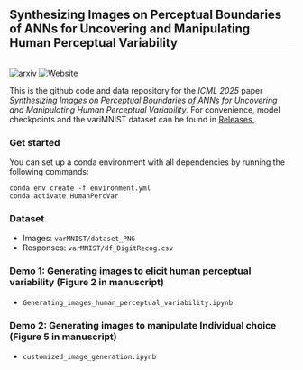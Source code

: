 <h2 style="border-bottom: 1px solid lightgray;">Synthesizing Images on Perceptual Boundaries of ANNs for Uncovering and Manipulating Human Perceptual Variability</h2>

<!-- Badges and Links Section -->
<div style="display: flex; align-items: center; justify-content: center;">

</div>

[![arxiv](https://img.shields.io/badge/arXiv-2407.14949-red)](https://arxiv.org/abs/2505.03641)
[![Website](https://img.shields.io/website?down_color=lightgrey&down_message=offline&up_color=brightgreen&up_message=online&url=https://eaterminator.github.io/BAM/)](https://eaterminator.github.io/BAM/)


</div>
This is the github code and data repository for the <em>ICML 2025</em> paper <em>Synthesizing Images on Perceptual Boundaries of ANNs for Uncovering and Manipulating Human Perceptual Variability</em>. For convenience, model checkpoints and the variMNIST dataset can be found in   <a href="https://github.com/EAterminator/HumanPerceptualVariability/releases" target="_blank">
    Releases
  </a>.

### Get started
You can set up a conda environment with all dependencies by running the following commands:

```
conda env create -f environment.yml
conda activate HumanPercVar
```

### Dataset
- Images: `varMNIST/dataset_PNG`
- Responses: `varMNIST/df_DigitRecog.csv`


### Demo 1: Generating images to elicit human perceptual variability (Figure 2 in manuscript)
- `Generating_images_human_perceptual_variability.ipynb` 

### Demo 2: Generating images to manipulate Individual choice (Figure 5 in manuscript)
- `customized_image_generation.ipynb`
